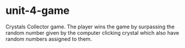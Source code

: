 # unit-4-game
Crystals Collector game. The player wins the game by surpassing the random number given by the computer clicking crystal which also have random numbers assigned to them.
